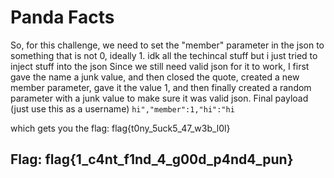 # Panda Facts

So, for this challenge, we need to set the "member" parameter in the json to something that is not 0, ideally 1. idk all the techincal stuff but i just tried to inject stuff into the json Since we still need valid json for it to work, I first gave the name a junk value, and then closed the quote, created a new member parameter, gave it the value 1, and then finally created a random parameter with a junk value to make sure it was valid json. Final payload \(just use this as a username\) `hi","member":1,"hi":"hi`

which gets you the flag: flag{t0ny\_5uck5\_47\_w3b\_l0l}

## Flag: flag{1\_c4nt\_f1nd\_4\_g00d\_p4nd4\_pun}

